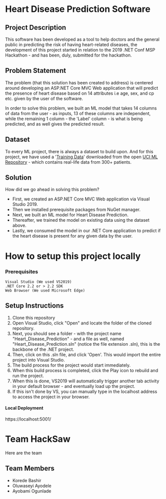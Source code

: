# Heart Disease Prediction Software

## Project Description
This software has been developed as a tool to help doctors and the general public in predicting the risk of having heart-related diseases, the development of this project started in relation to the 2019 .NET Conf MSP Hackathon - and has been, duly, submitted for the hackathon.

## Problem Statement
The problem (that this solution has been created to address) is centered around developing an ASP.NET Core MVC Web application that will predict the presence of heart disease based on 14 attributes i.e age, sex, and cp etc. given by the user of the software. 

In order to solve this problem, we built an ML model that takes 14 columns of data from the user - as inputs, 13 of these columns are independent, while the remaining 1 column - the 'Label' column - is what is being predicted, and as well gives the predicted result. 

## Dataset
To every ML project, there is always a dataset to build upon. And for this project, we have used a '[Training Data](https://github.com/bashirk/Heart_Disease_Prediction/blob/master/Heart_Disease_Prediction/ML_Model/Data/HeartTraining.csv)' downloaded from the open [UCI ML Repository](https://archive.ics.uci.edu/ml/datasets/Heart+Disease) - which contains real-life data from 300+ patients.

## Solution

How did we go ahead in solving this problem? 

- First, we created an ASP.NET Core MVC Web application via Visual Studio 2019. 
- Then we installed prerequisite packages from NuGet manager. 
- Next, we built an ML model for Heart Disease Prediction. 
- Thereafter, we trained the model on existing data using the dataset above. 
- Lastly, we consumed the model in our .NET Core application to predict if the heart disease is present for any given data by the user.
 
# How to setup this project locally

### Prerequisites
    Visual Studio (We used VS2019)
    .NET Core 2.2 or > 2.2 SDK
    Web Browser (We used Microsoft Edge)
    
## Setup Instructions
1. Clone this repository
2. Open Visual Studio, click "Open" and locate the folder of the cloned repository.
3. Next, you should see a folder - with the project name "Heart_Disease_Prediction" - and a file as well, named "Heart_Disease_Prediction.sln" (notice the file extension .sln), this is the backbone of the .NET project.
4. Then, click on this .sln file, and click 'Open'. This would import the entire project into Visual Studio.
5. The build process for the project would start immediately.
6. When this build process is completed, click the Play icon to rebuild and run the project.
7. When this is done, VS2019 will automatically trigger another tab activity in your default browser - and eventually load up the project.
8. If this isn't done by VS, you can manually type in the localhost address to access the project in your browser.

#### Local Deployment

https://localhost:5001/

# Team HackSaw
Here are the team 

## Team Members
- Korede Bashir
- Oluwaseyi Ayodele
- Ayobami Ogunlade
